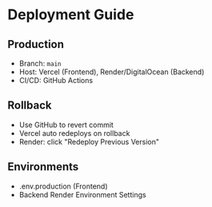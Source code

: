 # Deployment Guide

## Production
- Branch: `main`
- Host: Vercel (Frontend), Render/DigitalOcean (Backend)
- CI/CD: GitHub Actions

## Rollback
- Use GitHub to revert commit
- Vercel auto redeploys on rollback
- Render: click "Redeploy Previous Version"

## Environments
- .env.production (Frontend)
- Backend Render Environment Settings
